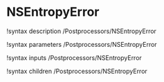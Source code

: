 # NSEntropyError

!syntax description /Postprocessors/NSEntropyError

!syntax parameters /Postprocessors/NSEntropyError

!syntax inputs /Postprocessors/NSEntropyError

!syntax children /Postprocessors/NSEntropyError

